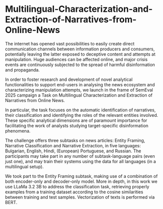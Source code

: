 # Multilingual-Characterization-and-Extraction-of-Narratives-from-Online-News

The internet has opened vast possibilities to easily create direct communication channels between information producers and consumers, potentially leaving the latter exposed to deceptive content and attempts at manipulation. Huge audiences can be affected online, and major crisis events are continuously subjected to the spread of harmful disinformation and propaganda.

In order to foster research and development of novel analytical functionalities to support end-users in analysing the news ecosystem and characterizing manipulation attempts, we launch in the frame of SemEval 2025 campaign a Task on Multilingual Characterization and Extraction of Narratives from Online News.

In particular, the task focuses on the automatic identification of narratives, their classification and identifying the roles of the relevant entities involved. These specific analytical dimensions are of paramount importance for facilitating the work of analysts studying target-specific disinformation phenomena.

The challenge offers three subtasks on news articles: Entity Framing, Narrative Classification and Narrative Extraction, in five languages: Bulgarian, English, Hindi, (European) Portuguese, and Russian. The participants may take part in any number of subtask-language pairs (even just one), and may train their systems using the data for all languages (in a multilingual setup).

We took part to the Entity Framing subtask, making use of a combination of both encoder-only and decoder-only model. More in depth, in this work we use LLaMa 3.2 3B to address the classification task, retrieving properly examples from a training dataset according to the cosine similarities between training and test samples. Vectorization of texts is performed via BERT.
